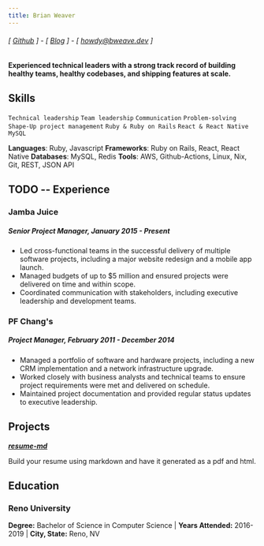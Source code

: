 ```yaml
---
title: Brian Weaver
---
```

###### [ [Github](https://www.github.com/bweave) ] - [ [Blog](https://blog.bweave.dev.to/) ] - [ howdy@bweave.dev ]
#### Experienced technical leaders with a strong track record of building healthy teams, healthy codebases, and shipping features at scale.

## Skills
```Technical leadership```
```Team leadership```
```Communication```
```Problem-solving```
```Shape-Up project management```
```Ruby & Ruby on Rails```
```React & React Native```
```MySQL```

**Languages**: Ruby, Javascript
**Frameworks**: Ruby on Rails, React, React Native
**Databases**: MySQL, Redis
**Tools**: AWS, Github-Actions, Linux, Nix, Git, REST, JSON API

## TODO -- Experience
### Jamba Juice
##### Senior Project Manager, January 2015 - Present
- Led cross-functional teams in the successful delivery of multiple software projects, including a major website redesign and a mobile app launch.
- Managed budgets of up to $5 million and ensured projects were delivered on time and within scope.
- Coordinated communication with stakeholders, including executive leadership and development teams.

### PF Chang's
##### Project Manager, February 2011 - December 2014
- Managed a portfolio of software and hardware projects, including a new CRM implementation and a network infrastructure upgrade.
- Worked closely with business analysts and technical teams to ensure project requirements were met and delivered on schedule.
- Maintained project documentation and provided regular status updates to executive leadership.


## Projects
**[*resume-md*](http://www.github.com/siph/resume-md)**

Build your resume using markdown and have it generated as a pdf and html.

## Education

### Reno University
**Degree:** Bachelor of Science in Computer Science | **Years Attended:** 2016-2019 | **City, State:** Reno, NV
